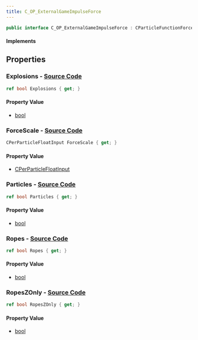 ```yaml
---
title: C_OP_ExternalGameImpulseForce
---
```


```csharp
public interface C_OP_ExternalGameImpulseForce : CParticleFunctionForce, CParticleFunction, ISchemaClass<CParticleFunction>, ISchemaClass<CParticleFunctionForce>, ISchemaClass<C_OP_ExternalGameImpulseForce>, ISchemaField, ISchemaClass, INativeHandle
```

#### Implements

## Properties

### **Explosions** - [Source Code](https://github.com/swiftly-solution/swiftlys2/blob/main/managed/src/SwiftlyS2.Generated/Schemas/Interfaces/C_OP_ExternalGameImpulseForce.cs#L22)

```csharp
ref bool Explosions { get; }
```

#### Property Value

- [bool](https://learn.microsoft.com/dotnet/api/system.boolean)

### **ForceScale** - [Source Code](https://github.com/swiftly-solution/swiftlys2/blob/main/managed/src/SwiftlyS2.Generated/Schemas/Interfaces/C_OP_ExternalGameImpulseForce.cs#L16)

```csharp
CPerParticleFloatInput ForceScale { get; }
```

#### Property Value

- [CPerParticleFloatInput](/docs/api/shared/schemadefinitions/cperparticlefloatinput)

### **Particles** - [Source Code](https://github.com/swiftly-solution/swiftlys2/blob/main/managed/src/SwiftlyS2.Generated/Schemas/Interfaces/C_OP_ExternalGameImpulseForce.cs#L24)

```csharp
ref bool Particles { get; }
```

#### Property Value

- [bool](https://learn.microsoft.com/dotnet/api/system.boolean)

### **Ropes** - [Source Code](https://github.com/swiftly-solution/swiftlys2/blob/main/managed/src/SwiftlyS2.Generated/Schemas/Interfaces/C_OP_ExternalGameImpulseForce.cs#L18)

```csharp
ref bool Ropes { get; }
```

#### Property Value

- [bool](https://learn.microsoft.com/dotnet/api/system.boolean)

### **RopesZOnly** - [Source Code](https://github.com/swiftly-solution/swiftlys2/blob/main/managed/src/SwiftlyS2.Generated/Schemas/Interfaces/C_OP_ExternalGameImpulseForce.cs#L20)

```csharp
ref bool RopesZOnly { get; }
```

#### Property Value

- [bool](https://learn.microsoft.com/dotnet/api/system.boolean)

